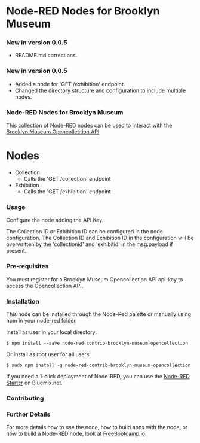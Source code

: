 Node-RED Nodes for Brooklyn Museum
==================================

### New in version 0.0.5
- README.md corrections.

### New in version 0.0.5
- Added a node for 'GET /exhibition' endpoint.
- Changed the directory structure and configuration to include multiple nodes.

### Node-RED Nodes for Brooklyn Museum

This collection of Node-RED nodes can be used to interact with the [Brooklyn Museum Opencollection API](https://www.brooklynmuseum.org/opencollection/api).

# Nodes

- Collection
    - Calls the 'GET /collection' endpoint
- Exhibition
    - Calls the 'GET /exhibition' endpoint

### Usage

Configure the node adding the API Key.

The Collection ID or Exhibition ID can be configured in the node configuration. The Collection ID and Exhibition ID in the configuration will be overwritten by the 'collectionid' and 'exhibitid' in the msg.payload if present.

### Pre-requisites

You must register for a Brooklyn Museum Opencollection API api-key to access the Opencollection API. 

### Installation

This node can be installed through the Node-Red palette or manually using npm in your node-red folder.

Install as user in your local directory:
```
$ npm install --save node-red-contrib-brooklyn-museum-opencollection
```

Or install as root user for all users:
```
$ sudo npm install -g node-red-contrib-brooklyn-museum-opencollection
```

If you need a 1-click deployment of Node-RED, you can use the [Node-RED Starter](https://console.ng.bluemix.net/catalog/starters/node-red-starter) on Bluemix.net.

### Contributing


### Further Details

For more details how to use the node, how to build apps with the node, or how to build a Node-RED node, look at [FreeBootcamp.io](http://freebootcamp.io).



